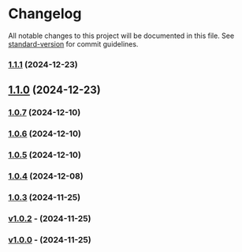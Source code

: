 # Changelog

All notable changes to this project will be documented in this file. See [standard-version](https://github.com/conventional-changelog/standard-version) for commit guidelines.

### [1.1.1](https://github.com/jujoco/nord-jujoco-vscode-theme/compare/v1.1.0...v1.1.1) (2024-12-23)

## [1.1.0](https://github.com/jujoco/nord-jujoco-vscode-theme/compare/v1.0.7...v1.1.0) (2024-12-23)

### [1.0.7](https://github.com/jujoco/nord-jujoco-vscode-theme/compare/v1.0.6...v1.0.7) (2024-12-10)

### [1.0.6](https://github.com/jujoco/nord-jujoco-vscode-theme/compare/v1.0.5...v1.0.6) (2024-12-10)

### [1.0.5](https://github.com/jujoco/nord-jujoco-vscode-theme/compare/v1.0.4...v1.0.5) (2024-12-10)

### [1.0.4](https://github.com/jujoco/nord-jujoco-vscode-theme/compare/v1.0.3...v1.0.4) (2024-12-08)

### [1.0.3](https://github.com/jujoco/nord-jujoco-vscode-theme/compare/v1.0.2...v1.0.3) (2024-11-25)

### [v1.0.2]() - (2024-11-25)

### [v1.0.0]() - (2024-11-25)